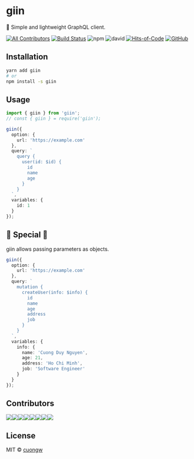 # giin

🦄 Simple and lightweight GraphQL client.

[![All Contributors](https://img.shields.io/badge/all_contributors-1-orange.svg)](#contributors)
[![Build Status](https://travis-ci.com/cuongw/giin.svg?branch=master)](https://travis-ci.com/cuongw/giin)
![npm](https://img.shields.io/npm/v/giin.svg)
![david](https://img.shields.io/david/cuongw/giin.svg)
[![Hits-of-Code](https://hitsofcode.com/github/cuongw/giin)](https://hitsofcode.com/view/github/cuongw/giin)
[![GitHub](https://img.shields.io/github/license/cuongw/giin.svg)](https://github.com/cuongw/giin/blob/master/LICENSE)

## Installation

```sh
yarn add giin
# or
npm install -s giin
```

## Usage

```ts
import { giin } from 'giin';
// const { giin } = require('giin');

giin({
  option: {
    url: 'https://example.com'
  },
  query: `
    query {
      user(id: $id) {
        id
        name
        age
      }
    }
  `,
  variables: {
    id: 1
  }
});
```

## 👻 Special 🚧

giin allows passing parameters as objects.

```ts
giin({
  option: {
    url: 'https://example.com'
  },
  query: `
    mutation {
      createUser(info: $info) {
        id
        name
        age
        address
        job
      }
    }
  `,
  variables: {
    info: {
      name: 'Cuong Duy Nguyen',
      age: 21,
      address: 'Ho Chi Minh',
      job: 'Software Engineer'
    }
  }
});
```

## Contributors

[![](https://sourcerer.io/fame/cuongw/cuongw/giin/images/0)](https://sourcerer.io/fame/cuongw/cuongw/giin/links/0)[![](https://sourcerer.io/fame/cuongw/cuongw/giin/images/1)](https://sourcerer.io/fame/cuongw/cuongw/giin/links/1)[![](https://sourcerer.io/fame/cuongw/cuongw/giin/images/2)](https://sourcerer.io/fame/cuongw/cuongw/giin/links/2)[![](https://sourcerer.io/fame/cuongw/cuongw/giin/images/3)](https://sourcerer.io/fame/cuongw/cuongw/giin/links/3)[![](https://sourcerer.io/fame/cuongw/cuongw/giin/images/4)](https://sourcerer.io/fame/cuongw/cuongw/giin/links/4)[![](https://sourcerer.io/fame/cuongw/cuongw/giin/images/5)](https://sourcerer.io/fame/cuongw/cuongw/giin/links/5)[![](https://sourcerer.io/fame/cuongw/cuongw/giin/images/6)](https://sourcerer.io/fame/cuongw/cuongw/giin/links/6)[![](https://sourcerer.io/fame/cuongw/cuongw/giin/images/7)](https://sourcerer.io/fame/cuongw/cuongw/giin/links/7)

## License

MIT © [cuongw](https://github.com/cuongw)
